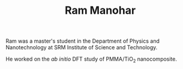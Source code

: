 ﻿---
# Display name
title: Ram Manohar

# Full name (for SEO)
first_name: Ram Manohar
last_name: T K
join: -2024

# Username (this should match the folder name)
authors:
  - Ram Manohar

# Is this the primary user of the site?
superuser: false

# Role/position
role: Masters Project

# Organizations/Affiliations
organizations:
  - name: SRM Institute of Science and Technology
    url: ''

# Short bio (displayed in user profile at end of posts)
bio:

interests:
  - Polymers and giant molecules

education:
  courses:
    - course: MSc in Physics
      institution: SRMIST, Kattankulathur
      year: 2024

social:
  - icon: envelope
    icon_pack: fas
    link: ''
  - icon: linkedin
    icon_pack: fab
    link:

user_groups:
  - Alumni
---

Ram was a master's student in the Department of Physics and Nanotechnology at SRM Institute of Science and Technology.

He worked on the _ab initio_ DFT study of PMMA/TiO$_2$ nanocomposite.
